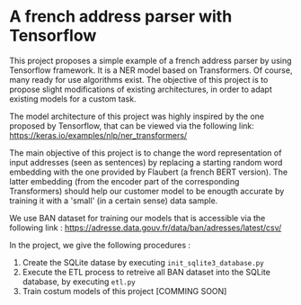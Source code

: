 # A french address parser with Tensorflow

This project proposes a simple example of a french address parser by using Tensorflow framework. It is a NER model based on Transformers. Of course, many ready for use algorithms exist. The objective of this project is to propose slight modifications of existing architectures, in order to adapt existing models for a custom task.

The model architecture of this project was highly inspired by the one proposed by Tensorflow, that can be viewed via the following link:
https://keras.io/examples/nlp/ner_transformers/

The main objective of this project is to change the word representation of input addresses (seen as sentences) by 
replacing a starting random word embedding with the one provided by Flaubert (a french BERT version). The latter 
embedding (from the encoder part of the corresponding Transformers) should help our customer model to be enougth
accurate by training it with a 'small' (in a certain sense) data sample.

We use BAN dataset for training our models that is accessible via the following link :
https://adresse.data.gouv.fr/data/ban/adresses/latest/csv/

In the project, we give the following procedures :
1. Create the SQLite datase by executing `init_sqlite3_database.py`
2. Execute the ETL process to retreive all BAN dataset into the SQLite database, by executing `etl.py`
3. Train costum models of this project [COMMING SOON]
